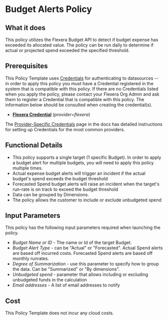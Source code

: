 # Budget Alerts Policy

## What it does

This policy utilizes the Flexera Budget API to detect if budget expense has exceeded its allocated value. The policy can be run daily to determine if actual or projected spend exceeded the specified threshold.

## Prerequisites

This Policy Template uses [Credentials](https://docs.flexera.com/flexera/EN/Automation/ManagingCredentialsExternal.htm) for authenticating to datasources -- in order to apply this policy you must have a Credential registered in the system that is compatible with this policy. If there are no Credentials listed when you apply the policy, please contact your Flexera Org Admin and ask them to register a Credential that is compatible with this policy. The information below should be consulted when creating the credential(s).

- [**Flexera Credential**](https://docs.flexera.com/flexera/EN/Automation/ProviderCredentials.htm) (_provider=flexera_)

The [Provider-Specific Credentials](https://docs.flexera.com/flexera/EN/Automation/ProviderCredentials.htm) page in the docs has detailed instructions for setting up Credentials for the most common providers.

## Functional Details

- This policy supports a single target (1 specific Budget). In order to apply a budget alert for multiple budgets, you will need to apply this policy multiple times.
- Actual expense budget alerts will trigger an incident if the actual budget's spend exceeds the budget threshold
- Forecasted Spend budget alerts will raise an incident when the target's run-rate is on track to exceed the budget threshold
- Data can be grouped by Dimensions.
- The policy allows the customer to include or exclude unbudgeted spend

## Input Parameters

This policy has the following input parameters required when launching the policy.

- _Budget Name or ID_ - The name or Id of the target Budget.
- _Budget Alert Type_ - can be "Actual" or "Forecasted". Actual Spend alerts are based off incurred costs. Forecasted Spend alerts are based off monthly runrates.
- _Degree of Summarization_ - use this parameter to specify how to group the data. Can be "Summarized" or "By dimensions".
- _Unbudgeted spend_ - parameter that allows including or excluding unbudgeted funds in the calculation
- _Email addresses_ - A list of email addresses to notify

## Cost

This Policy Template does not incur any cloud costs.
